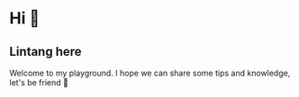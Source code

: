 # Hi 👋

<h2>Lintang here</h2>
<p>Welcome to my playground. I hope we can share some tips and knowledge, let's be friend 👯 </p>

<!--
**lintangnfs/lintangnfs** is a ✨ _special_ ✨ repository because its `README.md` (this file) appears on your GitHub profile.

Here are some ideas to get you started:

- 🔭 I’m currently working on ...
- 🌱 I’m currently learning ...
- 👯 I’m looking to collaborate on ...
- 🤔 I’m looking for help with ...
- 💬 Ask me about ...
- 📫 How to reach me: ...
- 😄 Pronouns: ...
- ⚡ Fun fact: ...
-->
